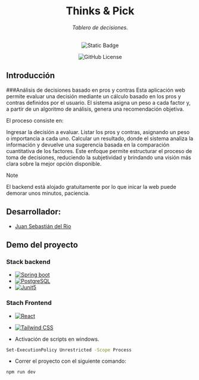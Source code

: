<div align="center">
   <h1>Thinks & Pick</h1>
   <i>Tablero de decisiones.</i>
   <br>
   <br>
   <p>
      <img alt="Static Badge" src="https://img.shields.io/badge/App-Under%20construction-blue">
   </p>
   <p>
      <img alt="GitHub License" src="https://img.shields.io/github/license/S2JuanS2/S2JuanS2.github.io?style=for-the-badge">
   </p>

</div>

## Introducción
###Análisis de decisiones basado en pros y contras
Esta aplicación web permite evaluar una decisión mediante un cálculo basado en los pros y contras definidos por el usuario. El sistema asigna un peso a cada factor y, a partir de un algoritmo de análisis, genera una recomendación objetiva.

El proceso consiste en:

Ingresar la decisión a evaluar.
Listar los pros y contras, asignando un peso o importancia a cada uno.
Calcular un resultado, donde el sistema analiza la información y devuelve una sugerencia basada en la comparación cuantitativa de los factores.
Este enfoque permite estructurar el proceso de toma de decisiones, reduciendo la subjetividad y brindando una visión más clara sobre la mejor opción disponible.

> [!NOTE]
> El backend está alojado gratuitamente por lo que inicar la web puede demorar unos minutos, paciencia.

## Desarrollador:

- [Juan Sebastián del Rio](https://github.com/S2JuanS2)

## Demo del proyecto

<div>
   <a href="s2juans2.github.io"></a>
</div>

### Stack backend

- [![Spring boot](https://img.shields.io/badge/Spring_Boot-6DB33F?style=for-the-badge&logo=spring-boot&logoColor=white)](https://spring.io/projects/spring-boot)
- [![PostgreSQL](https://img.shields.io/badge/PostgreSQL-316192?style=for-the-badge&logo=postgresql&logoColor=white)](https://www.postgresql.org/)
- [![Junit5](https://img.shields.io/badge/Junit5-25A162?style=for-the-badge&logo=junit5&logoColor=white)](https://junit.org/junit5/)

### Stach Frontend

- [![React](https://img.shields.io/badge/React-20232A?style=for-the-badge&logo=react&logoColor=61DAFB)](https://reactjs.org/)
- [![Tailwind CSS](   https://img.shields.io/badge/Tailwind_CSS-38B2AC?style=for-the-badge&logo=tailwind-css&logoColor=white)](https://tailwindcss.com/)


- Activación de scripts en windows.
```bash
Set-ExecutionPolicy Unrestricted -Scope Process
```

- Correr el proyecto con el siguiente comando:

```bash
npm run dev
```